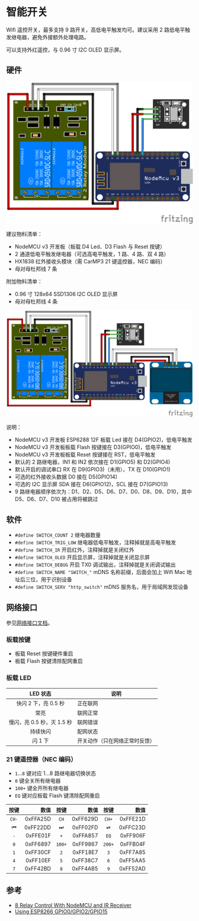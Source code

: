# 智能开关

Wifi 遥控开关，最多支持 9 路开关，高低电平触发均可。建议采用 2 路低电平触发继电器，避免外接额外处理电路。

可以支持外红遥控，与 0.96 寸 I2C OLED 显示屏。

## 硬件

![面包板接线图](switch_bb.png)

建议物料清单：

- NodeMCU v3 开发板（板载 D4 Led、D3 Flash 与 Reset 按键）
- 2 通道低电平触发继电器（可选高电平触发，1 路、4 路、双 4 路）
- HX1838 红外接收头模块（需 CarMP3 21 键遥控器，NEC 编码）
- 母对母杜邦线 7 条

附加物料清单：

- 0.96 寸 128x64 SSD1306 I2C OLED 显示屏
- 母对母杜邦线 4 条

![附加面包板接线图](switch_bb2.png)

说明：

- NodeMCU v3 开发板 ESP6288 12F 板载 Led 接在 D4(GPIO2)，低电平触发
- NodeMCU v3 开发板板载 Flash 按键接在 D3(GPIO0)，低电平触发
- NodeMCU v3 开发板板载 Reset 按键接在 RST，低电平触发
- 默认的 2 路继电器，IN1 和 IN2 依次接在 D1(GPIO5) 和 D2(GPIO4)
- 默认开启的调试串口 RX 在 D9(GPIO3)（未用），TX 在 D10(GPIO1)
- 可选的红外接收头数据 D0 接在 D5(GPIO14)
- 可选的 I2C 显示屏 SDA 接在 D6(GPIO12)，SCL 接在 D7(GPIO13)
- 9 路继电器顺序依次为：D1、D2、D5、D6、D7、D0、D8、D9、D10，其中 D5、D6、D7、D10 被占用将被跳过

## 软件

- `#define SWITCH_COUNT 2` 继电器数量
- `#define SWITCH_TRIG_LOW` 继电器低电平触发，注释掉就是高电平触发
- `#define SWITCH_IR` 开启红外，注释掉就是关闭红外
- `#define SWITCH_OLED` 开启显示屏，注释掉就是关闭显示屏
- `#define SWITCH_DEBUG` 开启 TX0 调试输出，注释掉就是关闭调试输出
- `#define SWITCH_NAME "SWITCH_"` mDNS 名称前缀，后面会加上 Wifi Mac 地址后三位，用于识别设备
- `#define SWITCH_SERV "http_switch"` mDNS 服务名，用于局域网发现设备

## 网络接口

参见[网络接口文档](network.md)。

### 板载按键

- 板载 Reset 按键硬件重启
- 板载 Flash 按键清除配网重启

### 板载 LED

LED 状态 | 说明
:-------:|----
快闪 2 下，亮 0.5 秒 | 正在联网
常亮 | 联网正常
慢闪，亮 0.5 秒，灭 1.5 秒 | 联网错误
持续快闪 | 配网状态
闪 1 下 | 开关动作（只在网络正常时反馈）

### 21 键遥控器（NEC 编码）

- `1`…`8` 键对应 1…8 路继电器切换状态
- `0` 键全关所有继电器
- `100+` 键全开所有继电器
- `EQ` 键对应板载 Flash 键清除配网重启

 按键  | 数值     | 按键  | 数值     | 按键  | 数值
:-----:|---------:|:-----:|---------:|:-----:|---------:
 `CH-` | 0xFFA25D | `CH`  | 0xFF629D | `CH+` | 0xFFE21D
 ⏮   | 0xFF22DD | ⏭   | 0xFF02FD | ⏯   | 0xFFC23D
 `-`   | 0xFFE01F | `+`   | 0xFFA857 | `EQ`  | 0xFF906F
 `0`   | 0xFF6897 | `100+`| 0xFF9867 | `200+`| 0xFFB04F
 `1`   | 0xFF30CF | `2`   | 0xFF18E7 | `3`   | 0xFF7A85
 `4`   | 0xFF10EF | `5`   | 0xFF38C7 | `6`   | 0xFF5AA5
 `7`   | 0xFF42BD | `8`   | 0xFF4AB5 | `9`   | 0xFF52AD

## 参考

- [8 Relay Control With NodeMCU and IR Receiver](http://www.instructables.com/id/8-Relay-Control-With-NodeMCU-and-IR-Receiver-Using/)
- [Using ESP8266 GPIO0/GPIO2/GPIO15](https://www.forward.com.au/pfod/ESP8266/GPIOpins/index.html)
